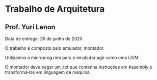 # Trabalho de Arquitetura

## Prof. Yuri Lenon

Data de entrega: 26 de junho de 2020

O trabalho é composto pelo emulador, montador.

Utilizamos o microprog.rom para o emulador agir como uma IJVM.

O montador deve pegar um .txt que contenha instruções em Assembly e transformá-las em linguagem de máquina.

